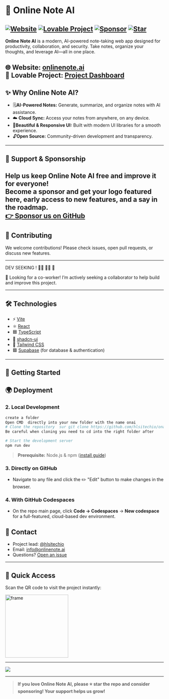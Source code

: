 # 🚀 Online Note AI



[![Website](https://img.shields.io/badge/Visit-onlinenote.ai-2ea44f?style=for-the-badge&logo=google-chrome)](https://onlinenote.ai)
[![Lovable Project](https://img.shields.io/badge/Powered%20by-Lovable-blueviolet?style=for-the-badge)](https://lovable.dev/projects/537bfa69-8d92-4d14-93ac-53fede0eeabf)
[![Sponsor](https://img.shields.io/badge/Sponsor%20us-❤-red?style=for-the-badge)](https://github.com/sponsors/hlsitechio)
[![Star](https://img.shields.io/github/stars/hlsitechio/onai?style=social)](https://github.com/hlsitechio/onai/stargazers)
---

**Online Note AI** is a modern, AI-powered note-taking web app designed for productivity, collaboration, and security. Take notes, organize your thoughts, and leverage AI—all in one place.

🌐 **Website**: [onlinenote.ai](https://onlinenote.ai)  
🔗 **Lovable Project**: [Project Dashboard](https://lovable.dev/projects/537bfa69-8d92-4d14-93ac-53fede0eeabf)
---

## ✨ Why Online Note AI?

- 🗒️**AI-Powered Notes:** Generate, summarize, and organize notes with AI assistance.
- ☁️ **Cloud Sync:** Access your notes from anywhere, on any device.
- 📱**Beautiful & Responsive UI:** Built with modern UI libraries for a smooth experience.
- 🔓**Open Source:** Community-driven development and transparency.

---

## 💖 Support & Sponsorship

Help us keep Online Note AI free and improve it for everyone!  
**Become a sponsor and get your logo featured here, early access to new features, and a say in the roadmap.**  
[👉 Sponsor us on GitHub](https://github.com/sponsors/hlsitechio)
---

## 🤝 Contributing

We welcome contributions! Please check issues, open pull requests, or discuss new features.

---

DEV SEEKING ! 👨‍💻 👩‍💻 📢

🚀 Looking for a co-worker!
I’m actively seeking a collaborator to help build and improve this project. 

---

## 🛠️ Technologies

- ⚡️ [Vite](https://vitejs.dev/)
- ⚛️ [React](https://react.dev/)
- 🟦 [TypeScript](https://www.typescriptlang.org/)
- 🎨 [shadcn-ui](https://ui.shadcn.com/)
- 💨 [Tailwind CSS](https://tailwindcss.com/)
- 🟩 [Supabase](https://supabase.com/) (for database & authentication)
  
---

## 🚀 Getting Started

## 🌍 Deployment

### 2. **Local Development**

```sh
create a folder
Open CMD  directly into your new folder with the name onai
# Clone the repository  sur git clone https://github.com/hlsitechio/onai.git 
Be careful when cloning you need to cd into the right folder after 

# Start the development server
npm run dev
```

> **Prerequisite:** Node.js & npm ([install guide](https://github.com/nvm-sh/nvm#installing-and-updating))

### 3. **Directly on GitHub**

- Navigate to any file and click the ✏️ "Edit" button to make changes in the browser.

### 4. **With GitHub Codespaces**

- On the repo main page, click **Code → Codespaces** → **New codespace** for a full-featured, cloud-based dev environment.



## 📣 Contact

- Project lead: [@hlsitechio](https://github.com/hlsitechio)
- Email: [info@onlinenote.ai](mailto:info@onlinenote.ai)
- Questions? [Open an issue](https://github.com/hlsitechio/oneai/issues)

---

## 📱 Quick Access

Scan the QR code to visit the project instantly:

<img src="https://github.com/user-attachments/assets/3dcc9c05-4aef-49dc-86a8-5dc5ce45b796" alt="frame" width="200"/>

---

<a href="https://www.buymeacoffee.com/onlinenoteai"><img src="https://img.buymeacoffee.com/button-api/?text=Buy me! Stay free forever!&emoji=🤑&slug=onlinenoteai&button_colour=213e87&font_colour=ffffff&font_family=Inter&outline_colour=ffffff&coffee_colour=FFDD00" /></a>

---

> **If you love Online Note AI, please ⭐ star the repo and consider sponsoring! Your support helps us grow!**
> 
